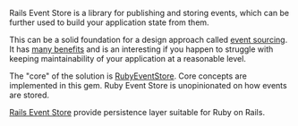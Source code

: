 Rails Event Store is a library for publishing and storing events, which can be further used to build your application state from them.

This can be a solid foundation for a design approach called [event sourcing](https://www.youtube.com/watch?v=JHGkaShoyNs). It has [many benefits](https://blog.arkency.com/2015/03/why-use-event-sourcing/) and is an interesting if you happen to struggle with keeping maintainability of your application at a reasonable level.

The "core" of the solution is [RubyEventStore](https://github.com/RailsEventStore/ruby_event_store). Core concepts are implemented in this gem. Ruby Event Store is unopinionated on how events are stored.

[Rails Event Store](https://github.com/RailsEventStore/rails_event_store) provide persistence layer suitable for Ruby on Rails.
